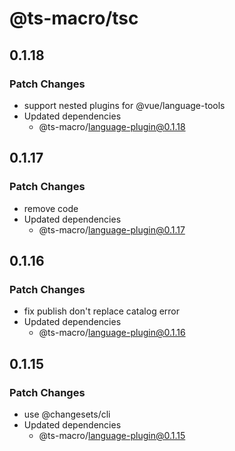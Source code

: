 # @ts-macro/tsc

## 0.1.18
### Patch Changes

- support nested plugins for @vue/language-tools
- Updated dependencies
  - @ts-macro/language-plugin@0.1.18

## 0.1.17
### Patch Changes

- remove code
- Updated dependencies
  - @ts-macro/language-plugin@0.1.17

## 0.1.16
### Patch Changes

- fix publish don't replace catalog error
- Updated dependencies
  - @ts-macro/language-plugin@0.1.16

## 0.1.15
### Patch Changes

- use @changesets/cli
- Updated dependencies
  - @ts-macro/language-plugin@0.1.15
